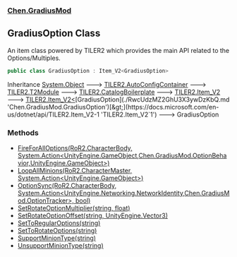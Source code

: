 ### [Chen.GradiusMod](./neHTXX+yFsk1RpXqjkv9zg.md 'Chen.GradiusMod')
## GradiusOption Class
An item class powered by TILER2 which provides the main API related to the Options/Multiples.  
```csharp
public class GradiusOption : Item_V2<GradiusOption>
```
Inheritance [System.Object](https://docs.microsoft.com/en-us/dotnet/api/System.Object 'System.Object') &#129106; [TILER2.AutoConfigContainer](https://docs.microsoft.com/en-us/dotnet/api/TILER2.AutoConfigContainer 'TILER2.AutoConfigContainer') &#129106; [TILER2.T2Module](https://docs.microsoft.com/en-us/dotnet/api/TILER2.T2Module 'TILER2.T2Module') &#129106; [TILER2.CatalogBoilerplate](https://docs.microsoft.com/en-us/dotnet/api/TILER2.CatalogBoilerplate 'TILER2.CatalogBoilerplate') &#129106; [TILER2.Item_V2](https://docs.microsoft.com/en-us/dotnet/api/TILER2.Item_V2 'TILER2.Item_V2') &#129106; [TILER2.Item_V2&lt;](https://docs.microsoft.com/en-us/dotnet/api/TILER2.Item_V2-1 'TILER2.Item_V2`1')[GradiusOption](./RwcUdzMZ2GhU3X3ywDzKbQ.md 'Chen.GradiusMod.GradiusOption')[&gt;](https://docs.microsoft.com/en-us/dotnet/api/TILER2.Item_V2-1 'TILER2.Item_V2`1') &#129106; GradiusOption  
### Methods
- [FireForAllOptions(RoR2.CharacterBody, System.Action&lt;UnityEngine.GameObject,Chen.GradiusMod.OptionBehavior,UnityEngine.GameObject&gt;)](./6h+iHSwjPATbGmTq6I+Bzg.md 'Chen.GradiusMod.GradiusOption.FireForAllOptions(RoR2.CharacterBody, System.Action&lt;UnityEngine.GameObject,Chen.GradiusMod.OptionBehavior,UnityEngine.GameObject&gt;)')
- [LoopAllMinions(RoR2.CharacterMaster, System.Action&lt;UnityEngine.GameObject&gt;)](./7BUHcaLRl+d0dXs33q84fA.md 'Chen.GradiusMod.GradiusOption.LoopAllMinions(RoR2.CharacterMaster, System.Action&lt;UnityEngine.GameObject&gt;)')
- [OptionSync(RoR2.CharacterBody, System.Action&lt;UnityEngine.Networking.NetworkIdentity,Chen.GradiusMod.OptionTracker&gt;, bool)](./TdSJOrKgzb4neJUjd5kn8A.md 'Chen.GradiusMod.GradiusOption.OptionSync(RoR2.CharacterBody, System.Action&lt;UnityEngine.Networking.NetworkIdentity,Chen.GradiusMod.OptionTracker&gt;, bool)')
- [SetRotateOptionMultiplier(string, float)](./su+3xPSGkTIDvojQH1rT+w.md 'Chen.GradiusMod.GradiusOption.SetRotateOptionMultiplier(string, float)')
- [SetRotateOptionOffset(string, UnityEngine.Vector3)](./dAuMOIp1QxrByQWD+DSvIA.md 'Chen.GradiusMod.GradiusOption.SetRotateOptionOffset(string, UnityEngine.Vector3)')
- [SetToRegularOptions(string)](./ZgxmpVa+OD6gb02Mj+1sTA.md 'Chen.GradiusMod.GradiusOption.SetToRegularOptions(string)')
- [SetToRotateOptions(string)](./lETErAAzFoMksqmxtSb97g.md 'Chen.GradiusMod.GradiusOption.SetToRotateOptions(string)')
- [SupportMinionType(string)](./r4YUYUpJwAtt2oYfGqn+sg.md 'Chen.GradiusMod.GradiusOption.SupportMinionType(string)')
- [UnsupportMinionType(string)](./wfLhelJqpuqApVWfRduIGw.md 'Chen.GradiusMod.GradiusOption.UnsupportMinionType(string)')
